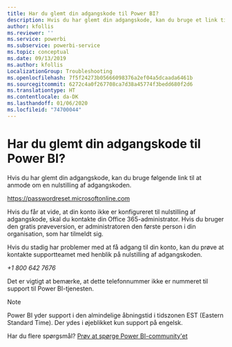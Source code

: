 ```yaml
---
title: Har du glemt din adgangskode til Power BI?
description: Hvis du har glemt din adgangskode, kan du bruge et link til at anmode om nulstilling af adgangskoden.
author: kfollis
ms.reviewer: ''
ms.service: powerbi
ms.subservice: powerbi-service
ms.topic: conceptual
ms.date: 09/13/2019
ms.author: kfollis
LocalizationGroup: Troubleshooting
ms.openlocfilehash: 7f5f24273b05666098376a2ef04a5dcaada6461b
ms.sourcegitcommit: 6272c4a0f267708ca7d38a45774f3bedd680f2d6
ms.translationtype: HT
ms.contentlocale: da-DK
ms.lasthandoff: 01/06/2020
ms.locfileid: "74700044"
---
```

# <a name="forgot-your-password-for-power-bi"></a>Har du glemt din adgangskode til Power BI?

Hvis du har glemt din adgangskode, kan du bruge følgende link til at anmode om en nulstilling af adgangskoden.

<https://passwordreset.microsoftonline.com>

Hvis du får at vide, at din konto ikke er konfigureret til nulstilling af adgangskode, skal du kontakte din Office 365-administrator. Hvis du bruger den gratis prøveversion, er administratoren den første person i din organisation, som har tilmeldt sig.

Hvis du stadig har problemer med at få adgang til din konto, kan du prøve at kontakte supportteamet med henblik på nulstilling af adgangskoden.

*+1 800 642 7676*

Det er vigtigt at bemærke, at dette telefonnummer ikke er nummeret til support til Power BI-tjenesten.

> [!NOTE]
> Power BI yder support i den almindelige åbningstid i tidszonen EST (Eastern Standard Time). Der ydes i øjeblikket kun support på engelsk.

Har du flere spørgsmål? [Prøv at spørge Power BI-community'et](https://community.powerbi.com/)
